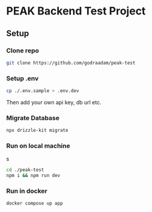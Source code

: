 # PEAK Backend Test Project

## Setup

### Clone repo

```sh
git clone https://github.com/godraadam/peak-test
```

### Setup .env

```sh
cp ./.env.sample > .env.dev
```

Then add your own api key, db url etc.

### Migrate Database

```sh
npx drizzle-kit migrate
```

### Run on local machine

s

```sh
cd ./peak-test
npm i && npm run dev
```

### Run in docker

```sh
docker compose up app
```